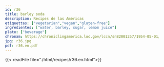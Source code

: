 ```yaml
---
id: r36
title: barley soda
description: Recipes de las Américas
etiquettas: ["vegetarian","vegan","gluten-free"]
ingredientes: ["water, barley, sugar, lemon juice"]
plato: ["beverage"]
chronam: https://chroniclingamerica.loc.gov/lccn/sn82001257/1954-05-01/ed-1/seq-5/
jpg: r36.jpg
pdf: r36.en.pdf
---
```


{{< readFile file="./html/recipes/r36.en.html">}}
